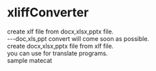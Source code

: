 # xliffConverter
create xlf file from docx,xlsx,pptx file.
</br>---doc,xls,ppt convert will come soon as possible.
</br>create docx,xlsx,pptx file from xlf file.
</br>you can use for translate programs.
</br>sample matecat
